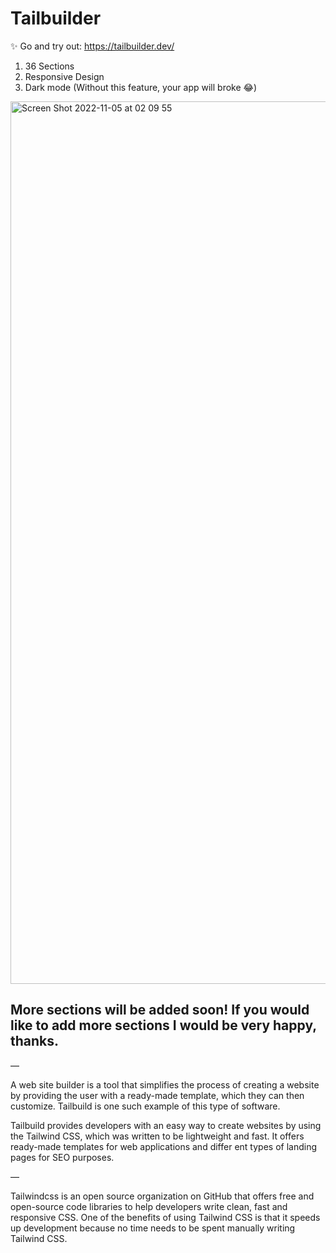 # Tailbuilder 

✨ Go and try out: https://tailbuilder.dev/

1. 36 Sections
2. Responsive Design
3. Dark mode (Without this feature, your app will broke 😂) 

<img width="1412" alt="Screen Shot 2022-11-05 at 02 09 55" src="https://user-images.githubusercontent.com/67821678/200088596-4c8712ba-3ea6-4682-ab6c-4b19aceda75a.png">

## More sections will be added soon! If you would like to add more sections I would be very happy, thanks. 
—

A web site builder is a tool that simplifies the process of creating a website by providing the user with a ready-made template, which they can then customize. Tailbuild is one such example of this type of software.

Tailbuild provides developers with an easy way to create websites by using the Tailwind CSS, which was written to be lightweight and fast. It offers ready-made templates for web applications and differ
ent types of landing pages for SEO purposes.

—

Tailwindcss is an open source organization on GitHub that offers free and open-source code libraries to help developers write clean, fast and responsive CSS. One of the benefits of using Tailwind CSS is that it speeds up development because no time needs to be spent manually writing Tailwind CSS.
 

